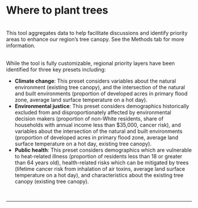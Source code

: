 
# Where to plant trees

<br> This tool aggregates data to help facilitate discussions and
identify priority areas to enhance our region’s tree canopy. See the
Methods tab for more information.

<br> While the tool is fully customizable, regional priority layers have
been identified for three key presets including:

-   **Climate change**: This preset considers variables about the
    natural environment (existing tree canopy), and the intersection of
    the natural and built environments (proportion of developed acres in
    primary flood zone, average land surface temperature on a hot day).
    <br>
-   **Environmental justice**: This preset considers demographics
    historically excluded from and disproportionately affected by
    environmental decision makers (proportion of non-White residents,
    share of households with annual income less than $35,000, cancer
    risk), and variables about the intersection of the natural and built
    environments (proportion of developed acres in primary flood zone,
    average land surface temperature on a hot day, existing tree
    canopy).<br>
-   **Public health**: This preset considers demographics which are
    vulnerable to heat-related illness (proportion of residents less
    than 18 or greater than 64 years old), health-related risks which
    can be mitigated by trees (lifetime cancer risk from inhalation of
    air toxins, average land surface temperature on a hot day), and
    characteristics about the existing tree canopy (existing tree
    canopy).

<br>
<hr>

<br>
